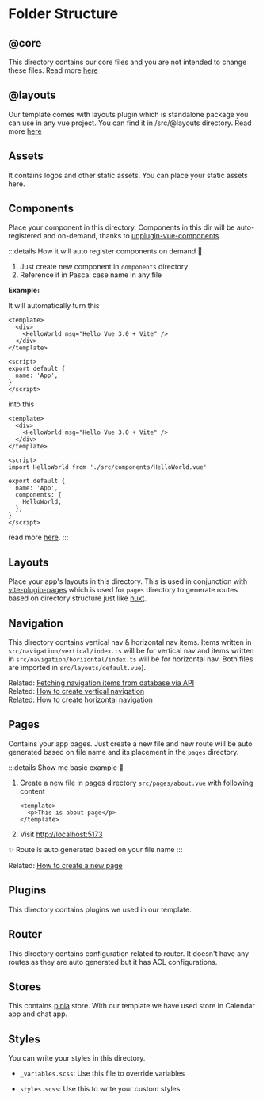 # Folder Structure

## @core

This directory contains our core files and you are not intended to change these files.
Read more [here](./core/)

## @layouts

Our template comes with layouts plugin which is standalone package you can use in any vue project. You can find it in /src/@layouts directory. Read more [here](./layouts/)

## Assets

It contains logos and other static assets. You can place your static assets here.

## Components

Place your component in this directory. Components in this dir will be auto-registered and on-demand, thanks to [unplugin-vue-components](https://github.com/antfu/unplugin-vue-components).

:::details How it will auto register components on demand 🤯

1. Just create new component in `components` directory
2. Reference it in Pascal case name in any file

**Example:**

It will automatically turn this

```vue
<template>
  <div>
    <HelloWorld msg="Hello Vue 3.0 + Vite" />
  </div>
</template>

<script>
export default {
  name: 'App',
}
</script>
```

into this

```vue
<template>
  <div>
    <HelloWorld msg="Hello Vue 3.0 + Vite" />
  </div>
</template>

<script>
import HelloWorld from './src/components/HelloWorld.vue'

export default {
  name: 'App',
  components: {
    HelloWorld,
  },
}
</script>
```

read more [here](https://github.com/antfu/unplugin-vue-components).
:::

## Layouts

Place your app's layouts in this directory. This is used in conjunction with [vite-plugin-pages](https://github.com/hannoeru/vite-plugin-pages) which is used for `pages` directory to generate routes based on directory structure just like [nuxt](https://nuxtjs.org/).

## Navigation

This directory contains vertical nav & horizontal nav items. Items written in `src/navigation/vertical/index.ts` will be for vertical nav and items written in `src/navigation/horizontal/index.ts` will be for horizontal nav. Both files are imported in `src/layouts/default.vue`).

Related: [Fetching navigation items from database via API](#) <br>
Related: [How to create vertical navigation](#) <br>
Related: [How to create horizontal navigation](#)

## Pages

Contains your app pages. Just create a new file and new route will be auto generated based on file name and its placement in the `pages` directory.

:::details Show me basic example 👀

1. Create a new file in pages directory `src/pages/about.vue` with following content

   ```vue
   <template>
     <p>This is about page</p>
   </template>
   ```

2. Visit <http://localhost:5173>

✨ Route is auto generated based on your file name
:::

Related: [How to create a new page](/guide/how-to-create-a-new-page.html#creating-about-page)

## <!-- prettier-ignore-start -->Plugins

This directory contains plugins we used in our template.

## Router

This directory contains configuration related to router. It doesn't have any routes as they are auto generated but it has ACL configurations.

## Stores

This contains [pinia](https://pinia.esm.dev/) store. With our template we have used store in Calendar app and chat app.

## Styles

You can write your styles in this directory.

- `_variables.scss`: Use this file to override variables

- `styles.scss`: Use this to write your custom styles
